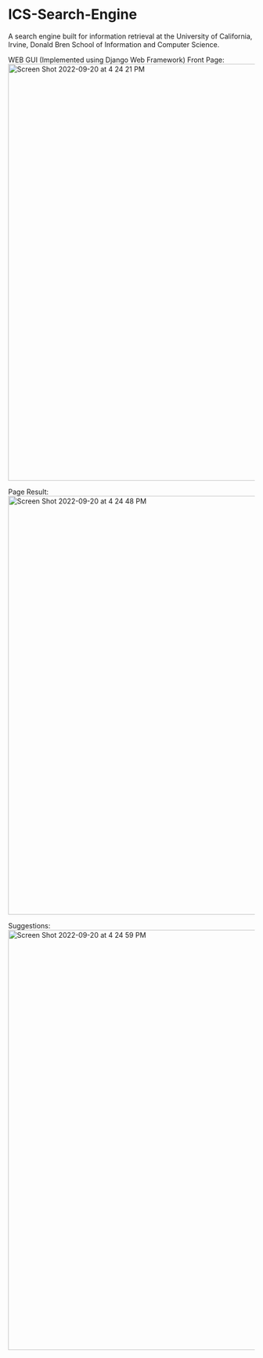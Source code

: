 # ICS-Search-Engine
A search engine built for information retrieval at the University of California, Irvine, Donald Bren School of Information and Computer Science.

WEB GUI (Implemented using Django Web Framework)
Front Page:
<img width="849" alt="Screen Shot 2022-09-20 at 4 24 21 PM" src="https://user-images.githubusercontent.com/34080792/191206953-c274e9d1-8cdf-48a7-a79e-364e69cfbde3.png">

Page Result:
<img width="853" alt="Screen Shot 2022-09-20 at 4 24 48 PM" src="https://user-images.githubusercontent.com/34080792/191207056-af960b19-74cb-4501-ae0b-ef95c92a8beb.png">

Suggestions:
<img width="856" alt="Screen Shot 2022-09-20 at 4 24 59 PM" src="https://user-images.githubusercontent.com/34080792/191207114-216d3d41-ebd3-4dcd-84c2-a21ca62d9b5d.png">
